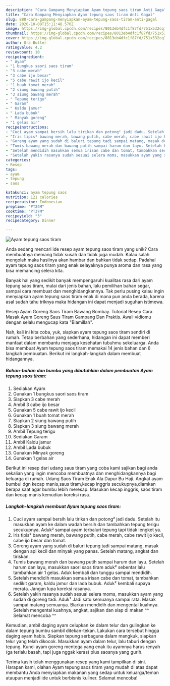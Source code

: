 ```yaml
---
description: "Cara Gampang Menyiapkan Ayam tepung saos tiram Anti Gagal"
title: "Cara Gampang Menyiapkan Ayam tepung saos tiram Anti Gagal"
slug: 888-cara-gampang-menyiapkan-ayam-tepung-saos-tiram-anti-gagal
date: 2020-10-08T15:11:48.570Z
image: https://img-global.cpcdn.com/recipes/8013eb4dfc1f87fd/751x532cq70/ayam-tepung-saos-tiram-foto-resep-utama.jpg
thumbnail: https://img-global.cpcdn.com/recipes/8013eb4dfc1f87fd/751x532cq70/ayam-tepung-saos-tiram-foto-resep-utama.jpg
cover: https://img-global.cpcdn.com/recipes/8013eb4dfc1f87fd/751x532cq70/ayam-tepung-saos-tiram-foto-resep-utama.jpg
author: Ora Butler
ratingvalue: 4.2
reviewcount: 10
recipeingredient:
- " Ayam"
- "1 bungkus saori saos tiram"
- "3 cabe merah"
- "3 cabe ijo besar"
- "5 cabe rawit ijo kecil"
- "1 buah tomat merah"
- "2 siung bawang putih"
- "3 siung bawang merah"
- " Tepung terigu"
- " Garam"
- " Kaldu jamur"
- " Lada bubuk"
- " Minyak goreng"
- "1 gelas air"
recipeinstructions:
- "Cuci ayam sampai bersih lalu tirikan dan potong² jadi dadu. Setelah itu masukkan ayam ke dalam wadah bersih dan tambahkan tepung terigu secukupnya. Aduk² sampai ayam terbaluri tepung tapi tidak lengket ya."
- "Iris tipis² bawang merah, bawang putih, cabe merah, cabe rawit ijo kecil, cabe ijo besar dan tomat."
- "Goreng ayam yang sudah di baluri tepung tadi sampai matang, masak dengan api kecil dan minyak yang panas. Setelah matang, angkat dan tiriskan."
- "Tumis bawang merah dan bawang putih sampai harum dan layu. Setelah harum dan layu, masukkan saori saos tiram aduk² sebentar lalu tambahkan air 1 gelas. Aduk kembali dan tunggu sampai mendidih."
- "Setelah mendidih masukkan semua irisan cabe dan tomat, tambahkan sedikit garam, kaldu jamur dan lada bubuk. Aduk² kembali supaya merata. Jangan lupa koreksi rasanya."
- "Setelah yakin rasanya sudah sesuai selera moms, masukkan ayam yang sudah di goreng tadi. Aduk² Jadi satu semuanya sampai rata. Masak sampai matang semuanya. Biarkan mendidih dan mengental kuahnya. Setelah mengental kuahnya, angkat, sajikan dan siap di makan ^^ Selamat mencoba ^^"
categories:
- Resep
tags:
- ayam
- tepung
- saos

katakunci: ayam tepung saos 
nutrition: 121 calories
recipecuisine: Indonesian
preptime: "PT24M"
cooktime: "PT37M"
recipeyield: "3"
recipecategory: Dinner

---
```



![Ayam tepung saos tiram](https://img-global.cpcdn.com/recipes/8013eb4dfc1f87fd/751x532cq70/ayam-tepung-saos-tiram-foto-resep-utama.jpg)

Anda sedang mencari ide resep ayam tepung saos tiram yang unik? Cara membuatnya memang tidak susah dan tidak juga mudah. Kalau salah mengolah maka hasilnya akan hambar dan bahkan tidak sedap. Padahal ayam tepung saos tiram yang enak selayaknya punya aroma dan rasa yang bisa memancing selera kita.

Banyak hal yang sedikit banyak mempengaruhi kualitas rasa dari ayam tepung saos tiram, mulai dari jenis bahan, lalu pemilihan bahan segar, sampai cara membuat dan menghidangkannya. Tak perlu pusing kalau ingin menyiapkan ayam tepung saos tiram enak di mana pun anda berada, karena asal sudah tahu triknya maka hidangan ini dapat menjadi suguhan istimewa.

Resep Ayam Goreng Saos Tiram Bawang Bombay. Tutorial Resep Cara Masak Ayam Goreng Saus Tiram Gampang Dan Praktis. Awali vidiomu dengan selalu mengucap kata &#34;Biamillah&#34;.


Nah, kali ini kita coba, yuk, siapkan ayam tepung saos tiram sendiri di rumah. Tetap berbahan yang sederhana, hidangan ini dapat memberi manfaat dalam membantu menjaga kesehatan tubuhmu sekeluarga. Anda bisa membuat Ayam tepung saos tiram memakai 14 jenis bahan dan 6 langkah pembuatan. Berikut ini langkah-langkah dalam membuat hidangannya.

<!--inarticleads1-->

##### Bahan-bahan dan bumbu yang dibutuhkan dalam pembuatan Ayam tepung saos tiram:

1. Sediakan  Ayam
1. Gunakan 1 bungkus saori saos tiram
1. Siapkan 3 cabe merah
1. Ambil 3 cabe ijo besar
1. Gunakan 5 cabe rawit ijo kecil
1. Gunakan 1 buah tomat merah
1. Siapkan 2 siung bawang putih
1. Siapkan 3 siung bawang merah
1. Ambil  Tepung terigu
1. Sediakan  Garam
1. Ambil  Kaldu jamur
1. Ambil  Lada bubuk
1. Gunakan  Minyak goreng
1. Gunakan 1 gelas air


Berikut ini resep dari udang saus tiram yang coba kami sajikan bagi anda sekalian yang ingin mencoba membuatnya dan menghidangkannya bagi keluarga di rumah. Udang Saos Tiram Enak Ala Dapur Bu Haji. Angkat ayam bumbui dgn kecap manis,saus tiram,kecap inggris secukupnya,diamkan berapa saat agar bumbu lebih meresap. Masukan kecap inggris, saos tiram dan kecap manis kemudian koreksi rasa. 

<!--inarticleads2-->

##### Langkah-langkah membuat Ayam tepung saos tiram:

1. Cuci ayam sampai bersih lalu tirikan dan potong² jadi dadu. Setelah itu masukkan ayam ke dalam wadah bersih dan tambahkan tepung terigu secukupnya. Aduk² sampai ayam terbaluri tepung tapi tidak lengket ya.
1. Iris tipis² bawang merah, bawang putih, cabe merah, cabe rawit ijo kecil, cabe ijo besar dan tomat.
1. Goreng ayam yang sudah di baluri tepung tadi sampai matang, masak dengan api kecil dan minyak yang panas. Setelah matang, angkat dan tiriskan.
1. Tumis bawang merah dan bawang putih sampai harum dan layu. Setelah harum dan layu, masukkan saori saos tiram aduk² sebentar lalu tambahkan air 1 gelas. Aduk kembali dan tunggu sampai mendidih.
1. Setelah mendidih masukkan semua irisan cabe dan tomat, tambahkan sedikit garam, kaldu jamur dan lada bubuk. Aduk² kembali supaya merata. Jangan lupa koreksi rasanya.
1. Setelah yakin rasanya sudah sesuai selera moms, masukkan ayam yang sudah di goreng tadi. Aduk² Jadi satu semuanya sampai rata. Masak sampai matang semuanya. Biarkan mendidih dan mengental kuahnya. Setelah mengental kuahnya, angkat, sajikan dan siap di makan ^^ Selamat mencoba ^^


Kemudian, ambil daging ayam celupkan ke dalam telur dan gulingkan ke dalam tepung bumbu sambil ditekan-tekan. Lakukan cara tersebut hingga daging ayam habis. Siapkan tepung serbaguna dalam mangkuk, siapkan telur yang telah dikocok. Masukkan ayam dalam telur, lalu taburi dengan tepung. Kunci ayam goreng mentega yang enak itu ayamnya harus renyah (ga terlalu basah, tapi juga nggak keras) plus saosnya yang gurih. 

Terima kasih telah menggunakan resep yang kami tampilkan di sini. Harapan kami, olahan Ayam tepung saos tiram yang mudah di atas dapat membantu Anda menyiapkan makanan yang sedap untuk keluarga/teman ataupun menjadi ide untuk berbisnis kuliner. Selamat mencoba!
